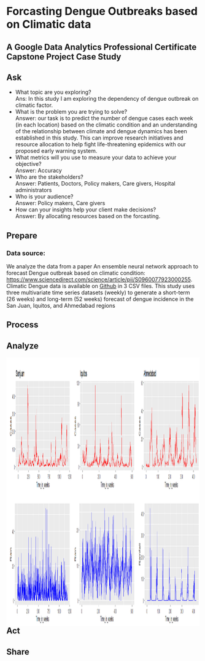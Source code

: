 # Forcasting Dengue Outbreaks based on Climatic data
## A Google Data Analytics Professional Certificate Capstone Project Case Study

## Ask

* What topic are you exploring?<br>
Ans: In this study I am exploring the  dependency of dengue outbreak on climatic factor.
* What is the problem you are trying to solve? <br>
Answer: our task is to predict the number of dengue cases each week (in each location) based on the climatic condition and an understanding of the relationship between climate and dengue dynamics has been established in this study. This can improve research initiatives and resource allocation to help fight life-threatening epidemics with our proposed early warning system.
* What metrics will you use to measure your data to achieve your objective? <br>
Answer: Accuracy
* Who are the stakeholders? <br>
Answer: Patients, Doctors, Policy makers, Care givers, Hospital administrators
* Who is your audience? <br>
Answer: Policy makers, Care givers
* How can your insights help your client make decisions? <br>
Answer: By allocating resources based on the forcasting.

## Prepare 

### Data source: 

We analyze the data from a paper An ensemble neural network approach to forecast Dengue outbreak based on climatic condition: https://www.sciencedirect.com/science/article/pii/S0960077923000255. Climatic Dengue data is available on [Github](https://github.com/mad-stat/XEWNet/tree/main) in 3 CSV files. This study uses three multivariate time series datasets (weekly) to generate a short-term (26 weeks) and long-term (52 weeks) forecast of dengue incidence in the San Juan, Iquitos, and Ahmedabad regions

## Process

## Analyze
<img align="right" width="1000" height="700" src="https://github.com/farhanatasnim/Dengue_Forcasting_Climatic/blob/main/Images/Figure1.png">

## Act

## Share
